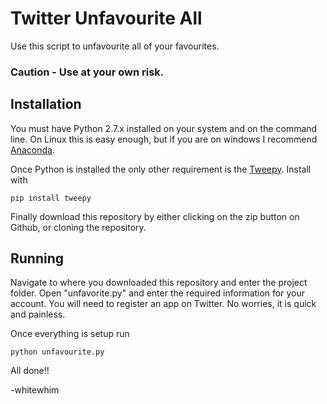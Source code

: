 Twitter Unfavourite All
=======================

Use this script to unfavourite all of your favourites. 


### Caution - Use at your own risk. 

## Installation

You must have Python 2.7.x installed on your system and on the command line. 
On Linux this is easy enough, but if you are on windows I recommend [Anaconda](https://store.continuum.io/cshop/anaconda/).

Once Python is installed the only other requirement is the [Tweepy](https://github.com/tweepy/tweepy). Install with

    pip install tweepy

Finally download this repository by either clicking on the zip button on Github, or cloning the repository. 

## Running

Navigate to where you downloaded this repository and enter the project folder. Open "unfavorite.py" and enter
the required information for your account. You will need to register an app on Twitter. No worries, it is quick 
and painless. 

Once everything is setup run 

    python unfavourite.py 

All done!! 

-whitewhim
